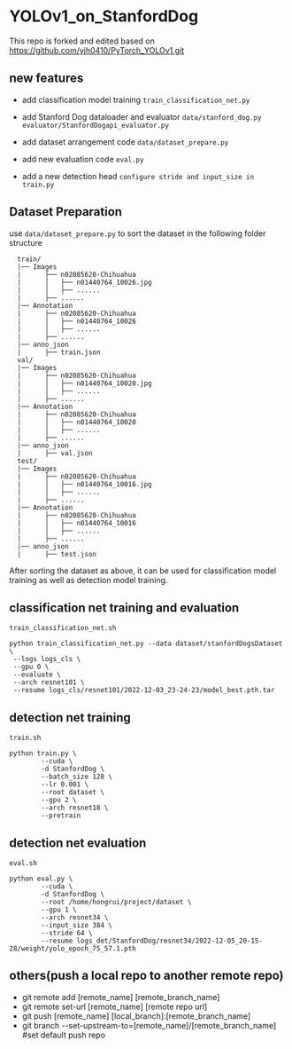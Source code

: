 # YOLOv1_on_StanfordDog
This repo is forked and edited based on https://github.com/yjh0410/PyTorch_YOLOv1.git

## new features

- add classification model training 
```train_classification_net.py```

- add Stanford Dog dataloader and evaluator
```data/stanford_dog.py```
```evaluator/StanfordDogapi_evaluator.py```

- add dataset arrangement code
```data/dataset_prepare.py```

- add new evaluation code
```eval.py```
- add a new detection head
```configure stride and input_size in train.py```

## Dataset Preparation
use ```data/dataset_prepare.py``` to sort the dataset in the following folder structure
```
  train/
  |── Images
  |      ├── n02085620-Chihuahua
  |      │   ├── n01440764_10026.jpg
  |      │   ├── ......
  |      ├── ......
  |── Annotation
  |      ├── n02085620-Chihuahua
  |      │   ├── n01440764_10026
  |      │   ├── ......
  |      ├── ......
  |── anno_json
  |      ├── train.json
  val/
  |── Images
  |      ├── n02085620-Chihuahua
  |      │   ├── n01440764_10020.jpg
  |      │   ├── ......
  |      ├── ......
  |── Annotation
  |      ├── n02085620-Chihuahua
  |      │   ├── n01440764_10020
  |      │   ├── ......
  |      ├── ......
  |── anno_json
  |      ├── val.json
  test/
  |── Images
  |      ├── n02085620-Chihuahua
  |      │   ├── n01440764_10016.jpg
  |      │   ├── ......
  |      ├── ......
  |── Annotation
  |      ├── n02085620-Chihuahua
  |      │   ├── n01440764_10016
  |      │   ├── ......
  |      ├── ......
  |── anno_json
  |      ├── test.json
```
After sorting the dataset as above, it can be used for classification model training as well as detection model training.


## classification net training and evaluation
```train_classification_net.sh```

```
python train_classification_net.py --data dataset/stanfordDogsDataset \
 --logs logs_cls \
 --gpu 0 \
 --evaluate \
 --arch resnet101 \
 --resume logs_cls/resnet101/2022-12-03_23-24-23/model_best.pth.tar
```

## detection net training
```train.sh```

```
python train.py \
        --cuda \
        -d StanfordDog \
        --batch_size 128 \
        --lr 0.001 \
        --root dataset \
        --gpu 2 \
        --arch resnet18 \
        --pretrain
```

## detection net evaluation 
```eval.sh```

```
python eval.py \
        --cuda \
        -d StanfordDog \
        --root /home/hongrui/project/dataset \
        --gpu 1 \
        --arch resnet34 \
        --input_size 384 \
        --stride 64 \
        --resume logs_det/StanfordDog/resnet34/2022-12-05_20-15-28/weight/yolo_epoch_75_57.1.pth
```

## others(push a local repo to another remote repo)
- git remote add [remote_name] [remote_branch_name]
- git remote set-url [remote_name] [remote repo url]
- git push [remote_name] [local_branch]:[remote_branch_name]
- git branch --set-upstream-to=[remote_name]/[remote_branch_name] #set default push repo
